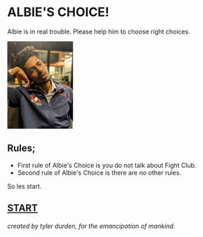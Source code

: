 # ALBIE'S CHOICE!
Albie is in real trouble. Please help him to choose right choices.


<img src="media/sad.jpg" width="150"/>

## Rules;
* First rule of Albie's Choice is you do not talk about Fight Club.
* Second rule of Albie's Choice is there are no other rules.

So les start.

## [START](./1.md)



###### created by tyler durden, for the emancipation of mankind.
